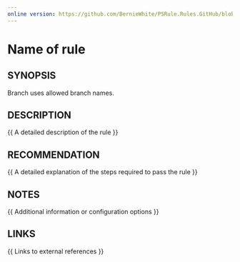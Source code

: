 ```yaml
---
online version: https://github.com/BernieWhite/PSRule.Rules.GitHub/blob/main/docs/rules/en/GitHub.Branch.Name.md
---
```


# Name of rule

## SYNOPSIS

Branch uses allowed branch names.

## DESCRIPTION

{{ A detailed description of the rule }}

## RECOMMENDATION

{{ A detailed explanation of the steps required to pass the rule }}

## NOTES

{{ Additional information or configuration options }}

## LINKS

{{ Links to external references }}
